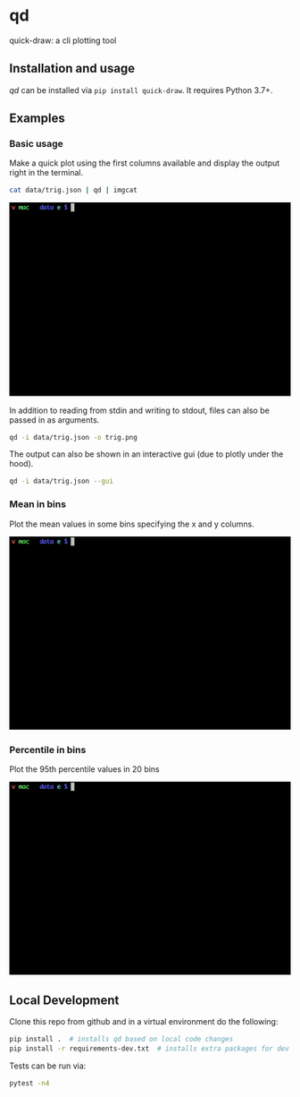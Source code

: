 # qd

quick-draw: a cli plotting tool



## Installation and usage

_qd_ can be installed via `pip install quick-draw`. It requires Python 3.7+.

## Examples

### Basic usage

Make a quick plot using the first columns available and display the output right in the
terminal.

```bash
cat data/trig.json | qd | imgcat
```
![qd-basic](./media/qd_basic.gif)

In addition to reading from stdin and writing to stdout, files can also be passed in as
arguments.

```bash
qd -i data/trig.json -o trig.png
```

The output can also be shown in an interactive gui (due to plotly under the hood).

```bash
qd -i data/trig.json --gui
```

### Mean in bins

Plot the mean values in some bins specifying the x and y columns.

![qd-mean](./media/qd_mean.gif)

### Percentile in bins

Plot the 95th percentile values in 20 bins

![qd-quant](./media/qd_quant.gif)

## Local Development

Clone this repo from github and in a virtual environment do the following:

```bash
pip install .  # installs qd based on local code changes
pip install -r requirements-dev.txt  # installs extra packages for dev and testing
```

Tests can be run via:

```bash
pytest -n4
```
